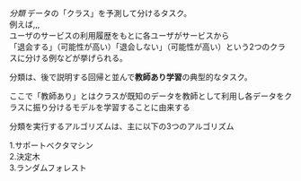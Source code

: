 *分類*
データの「クラス」を予測して分けるタスク。  
例えば,,,  
ユーザのサービスの利用履歴をもとに各ユーザがサービスから  
「退会する」（可能性が高い）「退会しない」（可能性が高い）という2つのクラスに分ける例などが挙げられる。  
  
分類は、後で説明する回帰と並んで**教師あり学習**の典型的なタスク。
  
ここで「教師あり」とはクラスが既知のデータを教師として利用し各データをクラスに振り分けるモデルを学習することに由来する  
  
分類を実行するアルゴリズムは、主に以下の3つのアルゴリズム  
  
1.サポートベクタマシン  
2.決定木  
3.ランダムフォレスト  

